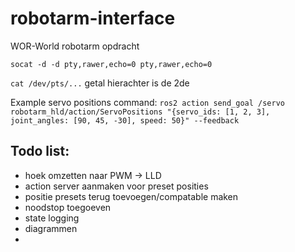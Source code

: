 # robotarm-interface
 WOR-World robotarm opdracht


`socat -d -d pty,rawer,echo=0 pty,rawer,echo=0`

`cat /dev/pts/...` getal hierachter is de 2de

Example servo positions command:
`ros2 action send_goal /servo robotarm_hld/action/ServoPositions "{servo_ids: [1, 2, 3], joint_angles: [90, 45, -30], speed: 50}" --feedback`


## Todo list:
- hoek omzetten naar PWM -> LLD
- action server aanmaken voor preset posities
- positie presets terug toevoegen/compatable maken
- noodstop toegoeven
- state logging
- diagrammen
- 
